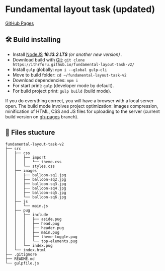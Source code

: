 # Fundamental layout task (updated)

[GitHub Pages](https://ithrforu.github.io/fundamental-layout-task-v2/)

## :hammer_and_wrench: Build installing
* Install [NodeJS](https://nodejs.org/en/) ***16.13.2 LTS** (or another new version)* . 
* Download build with [Git](https://git-scm.com/downloads): ```git clone https://ithrforu.github.io/fundamental-layout-task-v2/```
* Install ```gulp``` globally: ```npm i --global gulp-cli```
* Move to build folder: ```cd ~/fundamental-layout-task-v2```
* Download dependencies: ```npm i```
* For start print: ```gulp``` (developer mode by default).
* For build project print: ```gulp build``` (build mode).

If you do everything correct, you will have a browser with a local server open. The build mode involves project optimization: images compression, minification of HTML, CSS and JS files for uploading to the server (current build version on [gh-pages](https://github.com/ithrforu/fundamental-layout-task-v2/tree/gh-pages/) branch).

## :open_file_folder: Files stucture

```
fundamental-layout-task-v2
├── src
│   ├── css
│   │   ├── import
│   │   │   └── theme.css
│   │   └── styles.css
│   ├── images
│   │   ├── balloon-sq1.jpg
│   │   ├── balloon-sq2.jpg
│   │   ├── balloon-sq3.jpg
│   │   ├── balloon-sq4.jpg
│   │   ├── balloon-sq5.jpg
│   │   └── balloon-sq6.jpg
│   ├── js
│   │   └── main.js
│   ├── pug
│   │   ├── include
│   │   │   ├── aside.pug
│   │   │   ├── head.pug
│   │   │   ├── header.pug
│   │   │   ├── main.pug
│   │   │   ├── theme-toggle.pug
│   │   │   └── top-elements.pug
│   │   └── index.pug
│   └── index.html
├── .gitignore
├── README.md
└── gulpfile.js
```
